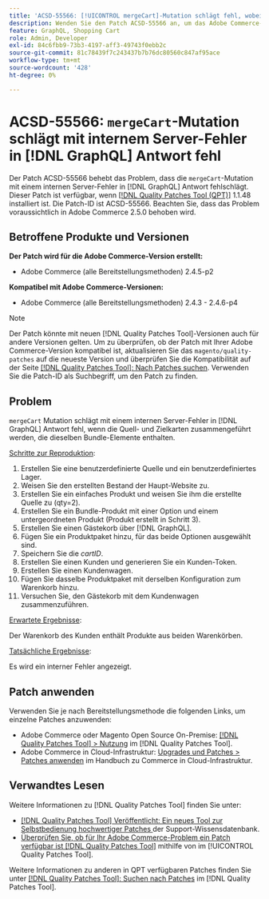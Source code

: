 ```yaml
---
title: 'ACSD-55566: [!UICONTROL mergeCart]-Mutation schlägt fehl, wobei ein interner Server-Fehler  [!DNL GraphQL]  wird'
description: Wenden Sie den Patch ACSD-55566 an, um das Adobe Commerce-Problem zu beheben, bei dem die Mutation „mergeCart“ mit einem internen Server-Fehler in der Antwort fehlschlägt [!DNL GraphQL]  wenn die Quell- und die Zielkarten zusammengeführt werden, die dieselben Bundle-Elemente aufweisen.
feature: GraphQL, Shopping Cart
role: Admin, Developer
exl-id: 84c6fbb9-73b3-4197-aff3-49743f0ebb2c
source-git-commit: 81c78439f7c243437b7b76dc80560c847af95ace
workflow-type: tm+mt
source-wordcount: '428'
ht-degree: 0%

---
```


# ACSD-55566: `mergeCart`-Mutation schlägt mit internem Server-Fehler in [!DNL GraphQL] Antwort fehl

Der Patch ACSD-55566 behebt das Problem, dass die `mergeCart`-Mutation mit einem internen Server-Fehler in [!DNL GraphQL] Antwort fehlschlägt. Dieser Patch ist verfügbar, wenn [[!DNL Quality Patches Tool (QPT)]](https://experienceleague.adobe.com/en/docs/commerce-knowledge-base/kb/announcements/commerce-announcements/magento-quality-patches-released-new-tool-to-self-serve-quality-patches) 1.1.48 installiert ist. Die Patch-ID ist ACSD-55566. Beachten Sie, dass das Problem voraussichtlich in Adobe Commerce 2.5.0 behoben wird.

## Betroffene Produkte und Versionen

**Der Patch wird für die Adobe Commerce-Version erstellt:**

* Adobe Commerce (alle Bereitstellungsmethoden) 2.4.5-p2

**Kompatibel mit Adobe Commerce-Versionen:**

* Adobe Commerce (alle Bereitstellungsmethoden) 2.4.3 - 2.4.6-p4

>[!NOTE]
>
>Der Patch könnte mit neuen [!DNL Quality Patches Tool]-Versionen auch für andere Versionen gelten. Um zu überprüfen, ob der Patch mit Ihrer Adobe Commerce-Version kompatibel ist, aktualisieren Sie das `magento/quality-patches` auf die neueste Version und überprüfen Sie die Kompatibilität auf der Seite [[!DNL Quality Patches Tool]: Nach Patches suchen](https://experienceleague.adobe.com/tools/commerce-quality-patches/index.html). Verwenden Sie die Patch-ID als Suchbegriff, um den Patch zu finden.

## Problem

`mergeCart` Mutation schlägt mit einem internen Server-Fehler in [!DNL GraphQL] Antwort fehl, wenn die Quell- und Zielkarten zusammengeführt werden, die dieselben Bundle-Elemente enthalten.

<u>Schritte zur Reproduktion</u>:

1. Erstellen Sie eine benutzerdefinierte Quelle und ein benutzerdefiniertes Lager.
1. Weisen Sie den erstellten Bestand der Haupt-Website zu.
1. Erstellen Sie ein einfaches Produkt und weisen Sie ihm die erstellte Quelle zu (qty=2).
1. Erstellen Sie ein Bundle-Produkt mit einer Option und einem untergeordneten Produkt (Produkt erstellt in Schritt 3).
1. Erstellen Sie einen Gästekorb über [!DNL GraphQL].
1. Fügen Sie ein Produktpaket hinzu, für das beide Optionen ausgewählt sind.
1. Speichern Sie die *cartID*.
1. Erstellen Sie einen Kunden und generieren Sie ein Kunden-Token.
1. Erstellen Sie einen Kundenwagen.
1. Fügen Sie dasselbe Produktpaket mit derselben Konfiguration zum Warenkorb hinzu.
1. Versuchen Sie, den Gästekorb mit dem Kundenwagen zusammenzuführen.

<u>Erwartete Ergebnisse</u>:

Der Warenkorb des Kunden enthält Produkte aus beiden Warenkörben.

<u>Tatsächliche Ergebnisse</u>:

Es wird ein interner Fehler angezeigt.

## Patch anwenden

Verwenden Sie je nach Bereitstellungsmethode die folgenden Links, um einzelne Patches anzuwenden:

* Adobe Commerce oder Magento Open Source On-Premise: [[!DNL Quality Patches Tool] > Nutzung](/help/tools/quality-patches-tool/usage.md) im [!DNL Quality Patches Tool].
* Adobe Commerce in Cloud-Infrastruktur: [Upgrades und Patches > Patches anwenden](https://experienceleague.adobe.com/docs/commerce-cloud-service/user-guide/develop/upgrade/apply-patches.html) im Handbuch zu Commerce in Cloud-Infrastruktur.

## Verwandtes Lesen

Weitere Informationen zu [!DNL Quality Patches Tool] finden Sie unter:

* [[!DNL Quality Patches Tool] Veröffentlicht: Ein neues Tool zur Selbstbedienung hochwertiger Patches ](https://experienceleague.adobe.com/en/docs/commerce-knowledge-base/kb/announcements/commerce-announcements/magento-quality-patches-released-new-tool-to-self-serve-quality-patches) der Support-Wissensdatenbank.
* [Überprüfen Sie, ob für Ihr Adobe Commerce-Problem ein Patch verfügbar ist [!DNL Quality Patches Tool]](/help/tools/quality-patches-tool/patches-available-in-qpt/check-patch-for-magento-issue-with-magento-quality-patches.md) mithilfe von im [!UICONTROL Quality Patches Tool].


Weitere Informationen zu anderen in QPT verfügbaren Patches finden Sie unter [[!DNL Quality Patches Tool]: Suchen nach Patches](https://experienceleague.adobe.com/tools/commerce-quality-patches/index.html) im [!DNL Quality Patches Tool].
